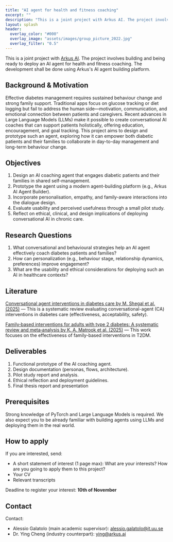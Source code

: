 ```yaml
---
title: "AI agent for health and fitness coaching"
excerpt: ""
description: "This is a joint project with Arkus AI. The project involves building and being ready to deploy an AI agent for health and fitness coaching."
layout: splash
header: 
  overlay_color: "#000"
  overlay_image: "assets/images/group_picture_2022.jpg"
  overlay_filter: "0.5"
---
```


This is a joint project with [Arkus AI](https://www.arkus.ai/). The project involves building and being ready to deploy an AI agent for health and fitness coaching. The development shall be done using Arkus's AI agent building platform.

## Background & Motivation
Effective diabetes management requires sustained behaviour change and strong family support. Traditional apps focus on glucose tracking or diet logging but fail to address the human side—motivation, communication, and emotional connection between patients and caregivers. Recent advances in Large Language Models (LLMs) make it possible to create conversational AI coaches that can support patients holistically, offering education, encouragement, and goal tracking. This project aims to design and prototype such an agent, exploring how it can empower both diabetic patients and their families to collaborate in day-to-day management and long-term behaviour change.

## Objectives
1. Design an AI coaching agent that engages diabetic patients and their families in shared self-management.
2. Prototype the agent using a modern agent-building platform (e.g., Arkus AI Agent Builder).
3. Incorporate personalisation, empathy, and family-aware interactions into the dialogue design.
4. Evaluate usability and perceived usefulness through a small pilot study.
5. Reflect on ethical, clinical, and design implications of deploying conversational AI in chronic care.

## Research Questions
1. What conversational and behavioural strategies help an AI agent effectively coach diabetes patients and families?
2. How can personalization (e.g., behaviour stage, relationship dynamics, preferences) improve engagement?
3. What are the usability and ethical considerations for deploying such an AI in healthcare contexts?

## Literature
[Conversational agent interventions in diabetes care by M. Shegal et al. (2025)](https://doi.org/10.1016/j.diabres.2025.112429) — This is a systematic review evaluating conversational-agent (CA) interventions in diabetes care (effectiveness, acceptability, safety).

[Family‐based interventions for adults with type 2 diabetes: A systematic review and meta‑analysis by K. A. Matrook et al. (2025)](https://doi.org/10.1016/j.pcd.2025.01.006) — This work focuses on the effectiveness of family-based interventions in T2DM.

## Deliverables
1. Functional prototype of the AI coaching agent.
2. Design documentation (personas, flows, architecture).
3. Pilot study report and analysis.
4. Ethical reflection and deployment guidelines.
5. Final thesis report and presentation

## Prerequisites
Strong knowledge of PyTorch and Large Language Models is required. We also expect you to be already familiar with building agents using LLMs and deploying them in the real world.

## How to apply
If you are interested, send:
* A short statement of interest (1 page max): What are your interests? How are you going to apply them to this project?
* Your CV
* Relevant transcripts

Deadline to register your interest: **10th of November**

## Contact

Contact:
* Alessio Galatolo (main academic supervisor): [alessio.galatolo@it.uu.se](mailto:alessio.galatolo@it.uu.se)
* Dr. Ying Cheng (industry counterpart): [ying@arkus.ai](mailto:ying@arkus.ai)
